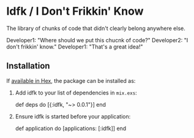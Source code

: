 # Idfk / I Don't Frikkin' Know

The library of chunks of code that didn't clearly belong anywhere else.

Developer1:  "Where should we put this chucnk of code?"
Developer2:  "I don't frikkin' know."
Developer1:  "That's a great idea!"

## Installation

If [available in Hex](https://hex.pm/docs/publish), the package can be installed as:

  1. Add idfk to your list of dependencies in `mix.exs`:

        def deps do
          [{:idfk, "~> 0.0.1"}]
        end

  2. Ensure idfk is started before your application:

        def application do
          [applications: [:idfk]]
        end
